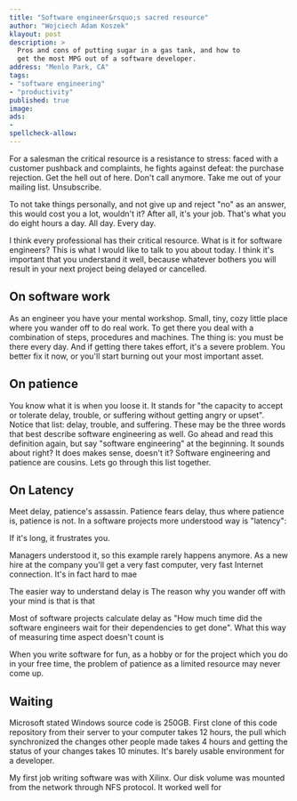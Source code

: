 ```yaml
---
title: "Software engineer&rsquo;s sacred resource"
author: "Wojciech Adam Koszek"
klayout: post
description: >
  Pros and cons of putting sugar in a gas tank, and how to
  get the most MPG out of a software developer.
address: "Menlo Park, CA"
tags:
- "software engineering"
- "productivity"
published: true
image: 
ads:
-
spellcheck-allow:
---
```


For a salesman the critical resource is a resistance to stress: faced with a customer pushback
and complaints, he fights against defeat: the purchase rejection.
Get the hell out of here. Don't call anymore. Take me out of your mailing list. Unsubscribe.

To not take things personally, and not give up and reject "no" as an
answer, this would cost you a lot, wouldn't it?
After all, it's your job. That's what you do eight hours a day. All day. Every
day.

I think every professional has their critical resource.
What is it for software engineers?
This is what I would like to talk to you about today.
I think it's important that you understand it well, because whatever bothers
you will result in your next project being delayed or cancelled.

## On software work

As an engineer you have your mental workshop.
Small, tiny, cozy little place where you wander off to do real work.
To get there you deal with a combination of steps, procedures and machines.
The thing is: you must be there every day.
And if getting there takes effort, it's a severe problem.
You better fix it now, or you'll start burning out your most important
asset.

## On patience

You know what it is when you loose it.
It stands for "the capacity to accept or tolerate delay,
trouble, or suffering without getting angry or upset".
Notice that list: delay, trouble, and suffering.
These may be the three words that best describe software engineering as well.
Go ahead and read this definition again, but say "software engineering" at the beginning.
It sounds about right?
It does makes sense, doesn't it?
Software engineering and patience are cousins.
Lets go through this list together.

## On Latency

Meet delay, patience's assassin.
Patience fears delay, thus where patience is, patience is not.
In a software projects more understood way is "latency":

If it's long, it frustrates you.

Managers understood it, so this example rarely happens anymore.
As a new hire at the company you'll get a very fast computer, very fast
Internet connection. It's in fact hard to mae

The easier way to understand delay is The reason why you wander off with your mind  is that is that

Most of software projects calculate delay as "How much time did the software
engineers wait for their dependencies to get done". What this way of
measuring time aspect doesn't count is 

When you write
software for fun, as a hobby or for the project which you do in your free
time, the problem of patience as a limited resource may never come up.

## Waiting

Microsoft stated Windows source code is 250GB. First clone of this code
repository from their server to your computer takes 12 hours, the pull which
synchronized the changes other people made takes 4 hours and getting the
status of your changes takes 10 minutes. It's barely usable environment for
a developer.

My first job writing software was with Xilinx. Our disk volume was mounted
from the network through NFS protocol. It worked well for 
